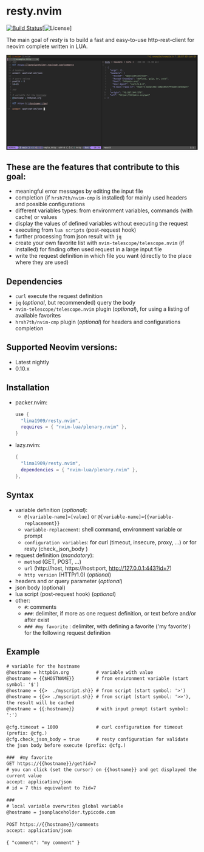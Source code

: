 # resty.nvim

[![Build Status]][Build Action][![License]]

[Build Status]: https://github.com/lima1909/resty.nvim/actions/workflows/ci.yaml/badge.svg
[Build Action]: https://github.com/lima1909/resty.nvim/actions
[License]:      https://img.shields.io/github/license/lima1909/resty.nvim?style=for-the-badge

The main goal of _resty_ is to build a fast and easy-to-use http-rest-client for neovim complete written in LUA.

<div align="center">

![image](https://github.com/lima1909/resty.nvim/blob/main/pic/resty.png)

</div>

## These are the features that contribute to this goal:

* meaningful error messages by editing the input file
* completion (if `hrsh7th/nvim-cmp` is installed) for mainly used headers and possible configurations
* different variables types: from environment variables, commands (with cache) or values
* display the values of defined variables without executing the request
* executing from `lua scripts` (post-request hook)
* further processing from json result with `jq`
* create your own favorite list with `nvim-telescope/telescope.nvim` (if installed) for finding often used request in a large input file
* write the request definition in which file you want (directly to the place where they are used)

## Dependencies

- `curl` execute the request definition
- `jq` (_optional_, but recommended) query the body
- `nvim-telescope/telescope.nvim` plugin (_optional_), for using a listing of available favorites 
- `hrsh7th/nvim-cmp` plugin (_optional_) for headers and configurations completion

## Supported Neovim versions:

- Latest nightly
- 0.10.x

## Installation

- packer.nvim:

  ```lua
  use {
    "lima1909/resty.nvim",
    requires = { "nvim-lua/plenary.nvim" },
  }
  ```

- lazy.nvim:

  ```lua
  {
    "lima1909/resty.nvim",
    dependencies = { "nvim-lua/plenary.nvim" },
  },
  ```

## Syntax

- variable definition (_optional_):
  - `@[variable-name]=[value]` or `@[variable-name]={{variable-replacement}}`
  - `variable-replacement`: shell command, environment variable or prompt  
  - `configuration variables`: for curl (timeout, insecure, proxy, ...) or for resty (check_json_body )  
- request definition (_mandatory_):
  - `method` (GET, POST, ...)
  - `url` (http://host, https://host:port, http://127.0.0.1:443?id=7)
  - `http version` (HTTP/1.0) (_optional_)
- headers and or query parameter (_optional_)
- json body (optional)
- lua script (post-request hook) (_optional_)
- other:
  - `#`: comments
  - `###`: delimiter, if more as one request definition, or text before and/or after exist
  - `### #my favorite` : delimiter, with defining a favorite ('my favorite') for the following request definition

## Example

```http
# variable for the hostname
@hostname = httpbin.org          # variable with value
@hostname = {{$HOSTNAME}}        # from environment variable (start symbol: '$')
@hostname = {{>  ./myscript.sh}} # from script (start symbol: '>')
@hostname = {{>> ./myscript.sh}} # from script (start symbol: '>>'), the result will be cached
@hostname = {{:hostname}}        # with input prompt (start symbol: ':')

@cfg.timeout = 1000              # curl configuration for timeout (prefix: @cfg.)
@cfg.check_json_body = true      # resty configuration for validate the json body before execute (prefix: @cfg.)

###  #my favorite
GET https://{{hostname}}/get?id=7
# you can click (set the cursor) on {{hostname}} and get displayed the current value
accept: application/json  
# id = 7 this equivalent to ?id=7

### 
# local variable overwrites global variable
@hostname = jsonplaceholder.typicode.com

POST https://{{hostname}}/comments
accept: application/json  

{ "comment": "my comment" }
```

